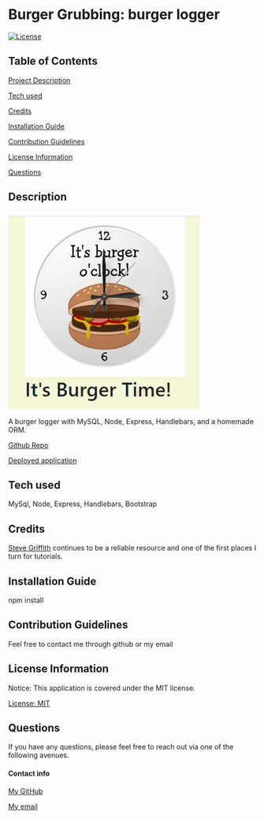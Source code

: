 # Burger Grubbing: burger logger

[![License](https://img.shields.io/badge/license-MIT-blueviolet.svg)](https://opensource.org/licenses/MIT)


## Table of Contents

[Project Description](#description)

[Tech used](#tech-used)

[Credits](#credits)
 
[Installation Guide](#installation-guide)

[Contribution Guidelines](#contribution-guidelines)

[License Information](#license-information)

[Questions](#questions)


## Description

![Screenshot](public/assets/img/BurgerTimeScreenshot.png)

A burger logger with MySQL, Node, Express, Handlebars, and a homemade ORM.

[Github Repo](https://github.com/maggiemaywilder/burgerGrubbing)

[Deployed application](https://calm-hamlet-80672.herokuapp.com/)

## Tech used

MySql, Node, Express, Handlebars, Bootstrap

## Credits

[Steve Griffith](https://www.youtube.com/channel/UCTBGXCJHORQjivtgtMsmkAQ) continues to be a reliable resource and one of the first places I turn for tutorials.

## Installation Guide

npm install

## Contribution Guidelines

Feel free to contact me through github or my email

## License Information

Notice: This application is covered under the MIT license.

 [License: MIT](https://opensource.org/licenses/MIT)

## Questions

If you have any questions, please feel free to reach out via one of the following avenues.

#### Contact info

[My GitHub](https://github.com/maggiemaywilder)

[My email](mailto:maggiemaywilder@gmail.com)